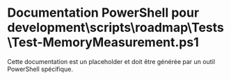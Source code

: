 # Documentation PowerShell pour development\scripts\roadmap\Tests\Test-MemoryMeasurement.ps1

Cette documentation est un placeholder et doit être générée par un outil PowerShell spécifique.
